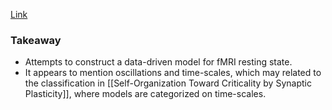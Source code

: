 [Link](https://www.pnas.org/doi/full/10.1073/pnas.0701519104)

### Takeaway
* Attempts to construct a data-driven model for fMRI resting state. 
* It appears to mention oscillations and time-scales, which may related to the classification in [[Self-Organization Toward Criticality by Synaptic Plasticity]], where models are categorized on time-scales.